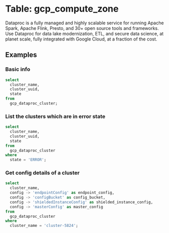 # Table: gcp_compute_zone

Dataproc is a fully managed and highly scalable service for running Apache Spark, Apache Flink, Presto, and 30+ open source tools and frameworks. Use Dataproc for data lake modernization, ETL, and secure data science, at planet scale, fully integrated with Google Cloud, at a fraction of the cost.

## Examples

### Basic info

```sql
select
  cluster_name,
  cluster_uuid,
  state
from
  gcp_dataproc_cluster;
```

### List the clusters which are in error state

```sql
select
  cluster_name,
  cluster_uuid,
  state
from
  gcp_dataproc_cluster
where
  state = 'ERROR';
```

### Get config details of a cluster

```sql
select
  cluster_name,
  config -> 'endpointConfig' as endpoint_config,
  config -> 'configBucket' as config_bucket,
  config -> 'shieldedInstanceConfig' as shielded_instance_config,
  config -> 'masterConfig' as master_config
from
  gcp_dataproc_cluster
where
  cluster_name = 'cluster-5824';
```